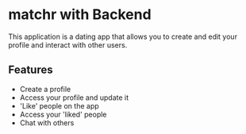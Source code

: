 # matchr with Backend
This application is a dating app that allows you to create and edit your profile and interact with other users.

## Features ##
* Create a profile
* Access your profile and update it
* 'Like' people on the app
* Access your 'liked' people
* Chat with others
